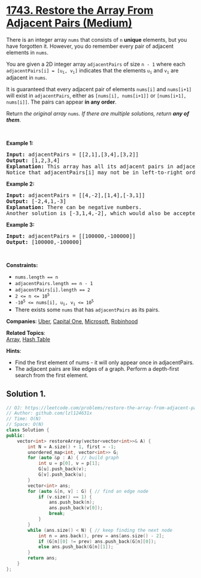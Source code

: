 # [1743. Restore the Array From Adjacent Pairs (Medium)](https://leetcode.com/problems/restore-the-array-from-adjacent-pairs)

<p>There is an integer array <code>nums</code> that consists of <code>n</code> <strong>unique </strong>elements, but you have forgotten it. However, you do remember every pair of adjacent elements in <code>nums</code>.</p>

<p>You are given a 2D integer array <code>adjacentPairs</code> of size <code>n - 1</code> where each <code>adjacentPairs[i] = [u<sub>i</sub>, v<sub>i</sub>]</code> indicates that the elements <code>u<sub>i</sub></code> and <code>v<sub>i</sub></code> are adjacent in <code>nums</code>.</p>

<p>It is guaranteed that every adjacent pair of elements <code>nums[i]</code> and <code>nums[i+1]</code> will exist in <code>adjacentPairs</code>, either as <code>[nums[i], nums[i+1]]</code> or <code>[nums[i+1], nums[i]]</code>. The pairs can appear <strong>in any order</strong>.</p>

<p>Return <em>the original array </em><code>nums</code><em>. If there are multiple solutions, return <strong>any of them</strong></em>.</p>

<p>&nbsp;</p>
<p><strong class="example">Example 1:</strong></p>

<pre>
<strong>Input:</strong> adjacentPairs = [[2,1],[3,4],[3,2]]
<strong>Output:</strong> [1,2,3,4]
<strong>Explanation:</strong> This array has all its adjacent pairs in adjacentPairs.
Notice that adjacentPairs[i] may not be in left-to-right order.
</pre>

<p><strong class="example">Example 2:</strong></p>

<pre>
<strong>Input:</strong> adjacentPairs = [[4,-2],[1,4],[-3,1]]
<strong>Output:</strong> [-2,4,1,-3]
<strong>Explanation:</strong> There can be negative numbers.
Another solution is [-3,1,4,-2], which would also be accepted.
</pre>

<p><strong class="example">Example 3:</strong></p>

<pre>
<strong>Input:</strong> adjacentPairs = [[100000,-100000]]
<strong>Output:</strong> [100000,-100000]
</pre>

<p>&nbsp;</p>
<p><strong>Constraints:</strong></p>

<ul>
	<li><code>nums.length == n</code></li>
	<li><code>adjacentPairs.length == n - 1</code></li>
	<li><code>adjacentPairs[i].length == 2</code></li>
	<li><code>2 &lt;= n &lt;= 10<sup>5</sup></code></li>
	<li><code>-10<sup>5</sup> &lt;= nums[i], u<sub>i</sub>, v<sub>i</sub> &lt;= 10<sup>5</sup></code></li>
	<li>There exists some <code>nums</code> that has <code>adjacentPairs</code> as its pairs.</li>
</ul>


**Companies**:
[Uber](https://leetcode.com/company/uber), [Capital One](https://leetcode.com/company/capital-one), [Microsoft](https://leetcode.com/company/microsoft), [Robinhood](https://leetcode.com/company/robinhood)

**Related Topics**:  
[Array](https://leetcode.com/tag/array), [Hash Table](https://leetcode.com/tag/hash-table)

**Hints**:
* Find the first element of nums - it will only appear once in adjacentPairs.
* The adjacent pairs are like edges of a graph. Perform a depth-first search from the first element.

## Solution 1.

```cpp
// OJ: https://leetcode.com/problems/restore-the-array-from-adjacent-pairs
// Author: github.com/lzl124631x
// Time: O(N)
// Space: O(N)
class Solution {
public:
    vector<int> restoreArray(vector<vector<int>>& A) {
        int N = A.size() + 1, first = -1;
        unordered_map<int, vector<int>> G;
        for (auto &p : A) { // build graph
            int u = p[0], v = p[1];
            G[u].push_back(v);
            G[v].push_back(u);
        }
        vector<int> ans;
        for (auto &[n, v] : G) { // find an edge node
            if (v.size() == 1) {
                ans.push_back(n);
                ans.push_back(v[0]);
                break;
            }
        }
        while (ans.size() < N) { // keep finding the next node
            int n = ans.back(), prev = ans[ans.size() - 2];
            if (G[n][0] != prev) ans.push_back(G[n][0]);
            else ans.push_back(G[n][1]);
        }
        return ans;
    }
};
```